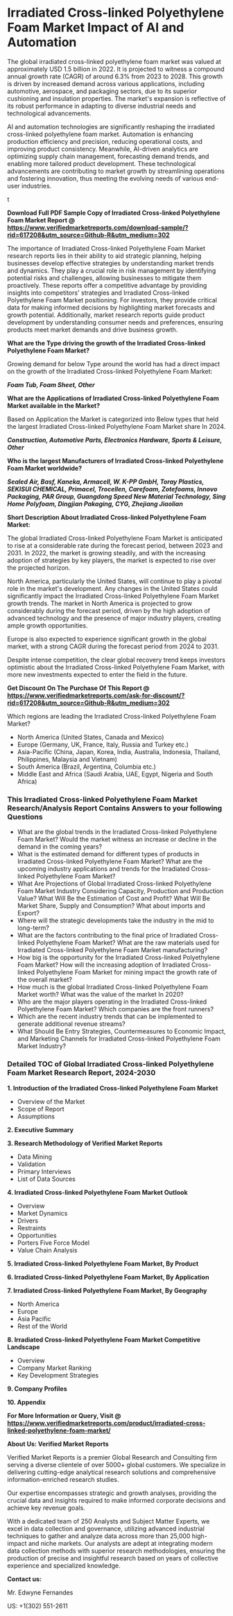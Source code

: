 <meta name="title" content="Global  Irradiated Cross-linked Polyethylene Foam Market Impact of AI and Automation"><meta name="description" content="  The global irradiated cross-linked polyethylene foam market was valued at approximately USD 1.5 billion in 2022. It is projected to witness a compound annual growth "><meta name="title" content=" Irradiated Cross-linked Polyethylene Foam Market Size, Share, Scope, Trends, Growth, Opportunities, Analysis, Forecast"> <h1>Irradiated Cross-linked Polyethylene Foam Market Impact of AI and Automation</h1> <p>The global irradiated cross-linked polyethylene foam market was valued at approximately USD 1.5 billion in 2022. It is projected to witness a compound annual growth rate (CAGR) of around 6.3% from 2023 to 2028. This growth is driven by increased demand across various applications, including automotive, aerospace, and packaging sectors, due to its superior cushioning and insulation properties. The market's expansion is reflective of its robust performance in adapting to diverse industrial needs and technological advancements.</p> <p>AI and automation technologies are significantly reshaping the irradiated cross-linked polyethylene foam market. Automation is enhancing production efficiency and precision, reducing operational costs, and improving product consistency. Meanwhile, AI-driven analytics are optimizing supply chain management, forecasting demand trends, and enabling more tailored product development. These technological advancements are contributing to market growth by streamlining operations and fostering innovation, thus meeting the evolving needs of various end-user industries.</p> t</p><p id="" class=""><strong>Download Full PDF Sample Copy of Irradiated Cross-linked Polyethylene Foam Market Report @ <a href="https://www.verifiedmarketreports.com/download-sample/?rid=617208&utm_source=Github-R&utm_medium=302" target="_blank">https://www.verifiedmarketreports.com/download-sample/?rid=617208&utm_source=Github-R&utm_medium=302</a></strong></p><p>The importance of&nbsp;Irradiated Cross-linked Polyethylene Foam Market research reports lies in their ability to aid strategic planning, helping businesses develop effective strategies by understanding market trends and dynamics. They play a crucial role in risk management by identifying potential risks and challenges, allowing businesses to mitigate them proactively. These reports offer a competitive advantage by providing insights into competitors' strategies and Irradiated Cross-linked Polyethylene Foam Market positioning. For investors, they provide critical data for making informed decisions by highlighting market forecasts and growth potential. Additionally, market research reports guide product development by understanding consumer needs and preferences, ensuring products meet market demands and drive business growth.</p><p><strong>What are the&nbsp;Type driving the growth of the Irradiated Cross-linked Polyethylene Foam Market?</strong></p><p id="" class="">Growing demand for below Type around the world has had a direct impact on the growth of the Irradiated Cross-linked Polyethylene Foam Market:</p><em><strong>Foam Tub, Foam Sheet, Other</strong></em></p><strong>What are the&nbsp;Applications&nbsp;of Irradiated Cross-linked Polyethylene Foam Market available in the Market?</strong></p><p id="" class="">Based on Application the Market is categorized into Below types that held the largest Irradiated Cross-linked Polyethylene Foam Market share In 2024.</p><em><strong>Construction, Automotive Parts, Electronics Hardware, Sports & Leisure, Other</strong></em></p><strong>Who is the largest Manufacturers of Irradiated Cross-linked Polyethylene Foam Market worldwide?</strong></p><p><em><strong>Sealed Air, Basf, Kaneka, Armacell, W. K-PP GmbH, Toray Plastics, SEKISUI CHEMICAL, Primacel, Trocellen, Carefoam, Zotefoams, Innovo Packaging, PAR Group, Guangdong Speed New Material Technology, Sing Home Polyfoam, Dingjian Pakaging, CYG, Zhejiang Jiaolian</strong></em></p><p id="" class=""><strong>Short Description About Irradiated Cross-linked Polyethylene Foam Market:</strong></p><p>The global Irradiated Cross-linked Polyethylene Foam Market is anticipated to rise at a considerable rate during the forecast period, between 2023 and 2031. In 2022, the market is growing steadily, and with the increasing adoption of strategies by key players, the market is expected to rise over the projected horizon.</p><p>North America, particularly the United States, will continue to play a pivotal role in the market's development. Any changes in the United States could significantly impact the Irradiated Cross-linked Polyethylene Foam Market growth trends. The market in North America is projected to grow considerably during the forecast period, driven by the high adoption of advanced technology and the presence of major industry players, creating ample growth opportunities.</p><p>Europe is also expected to experience significant growth in the global market, with a strong CAGR during the forecast period from 2024 to 2031.</p><p>Despite intense competition, the clear global recovery trend keeps investors optimistic about the Irradiated Cross-linked Polyethylene Foam Market, with more new investments expected to enter the field in the future.</p><p id="" class=""><strong>Get Discount On The Purchase Of This Report @ <a href="https://www.verifiedmarketreports.com/ask-for-discount/?rid=617208&utm_source=Github-R&utm_medium=302" target="_blank">https://www.verifiedmarketreports.com/ask-for-discount/?rid=617208&utm_source=Github-R&utm_medium=302</a></strong></p>Which regions are leading the Irradiated Cross-linked Polyethylene Foam Market?</p><ul><li>North America (United States, Canada and Mexico)</li><li>Europe (Germany, UK, France, Italy, Russia and Turkey etc.)</li><li>Asia-Pacific (China, Japan, Korea, India, Australia, Indonesia, Thailand, Philippines, Malaysia and Vietnam)</li><li>South America (Brazil, Argentina, Columbia etc.)</li><li>Middle East and Africa (Saudi Arabia, UAE, Egypt, Nigeria and South Africa)</li></ul><h3 id="" class="">This Irradiated Cross-linked Polyethylene Foam Market Research/Analysis Report Contains Answers to your following Questions</h3><ul><li>What are the global trends in the Irradiated Cross-linked Polyethylene Foam Market? Would the market witness an increase or decline in the demand in the coming years?</li><li>What is the estimated demand for different types of products in Irradiated Cross-linked Polyethylene Foam Market? What are the upcoming industry applications and trends for the Irradiated Cross-linked Polyethylene Foam Market?</li><li>What Are Projections of Global Irradiated Cross-linked Polyethylene Foam Market Industry Considering Capacity, Production and Production Value? What Will Be the Estimation of Cost and Profit? What Will Be Market Share, Supply and Consumption? What about imports and Export?</li><li>Where will the strategic developments take the industry in the mid to long-term?</li><li>What are the factors contributing to the final price of Irradiated Cross-linked Polyethylene Foam Market? What are the raw materials used for Irradiated Cross-linked Polyethylene Foam Market manufacturing?</li><li>How big is the opportunity for the Irradiated Cross-linked Polyethylene Foam Market? How will the increasing adoption of Irradiated Cross-linked Polyethylene Foam Market for mining impact the growth rate of the overall market?</li><li>How much is the global Irradiated Cross-linked Polyethylene Foam Market worth? What was the value of the market In 2020?</li><li>Who are the major players operating in the Irradiated Cross-linked Polyethylene Foam Market? Which companies are the front runners?</li><li>Which are the recent industry trends that can be implemented to generate additional revenue streams?</li><li>What Should Be Entry Strategies, Countermeasures to Economic Impact, and Marketing Channels for Irradiated Cross-linked Polyethylene Foam Market Industry?</li></ul><h3 id="" class="">Detailed TOC of Global Irradiated Cross-linked Polyethylene Foam Market Research Report, 2024-2030</h3><p id="" class=""><strong>1. Introduction of the Irradiated Cross-linked Polyethylene Foam Market</strong></p><ul><li>Overview of the Market</li><li>Scope of Report</li><li>Assumptions</li></ul><p id="" class=""><strong>2. Executive Summary</strong></p><p id="" class=""><strong>3. Research Methodology of Verified Market Reports</strong></p><ul><li>Data Mining</li><li>Validation</li><li>Primary Interviews</li><li>List of Data Sources</li></ul><p id="" class=""><strong>4. Irradiated Cross-linked Polyethylene Foam Market Outlook</strong></p><ul><li>Overview</li><li>Market Dynamics</li><li>Drivers</li><li>Restraints</li><li>Opportunities</li><li>Porters Five Force Model</li><li>Value Chain Analysis</li></ul><p id="" class=""><strong>5. Irradiated Cross-linked Polyethylene Foam Market, By Product</strong></p><p id="" class=""><strong>6. Irradiated Cross-linked Polyethylene Foam Market, By Application</strong></p><p id="" class=""><strong>7. Irradiated Cross-linked Polyethylene Foam Market, By Geography</strong></p><ul><li>North America</li><li>Europe</li><li>Asia Pacific</li><li>Rest of the World</li></ul><p id="" class=""><strong>8. Irradiated Cross-linked Polyethylene Foam Market Competitive Landscape</strong></p><ul><li>Overview</li><li>Company Market Ranking</li><li>Key Development Strategies</li></ul><p id="" class=""><strong>9. Company Profiles</strong></p><p id="" class=""><strong>10. Appendix</strong></p><p id="" class=""><strong>For More Information or Query, Visit @ <a href="https://www.verifiedmarketreports.com/product/irradiated-cross-linked-polyethylene-foam-market/" target="_blank">https://www.verifiedmarketreports.com/product/irradiated-cross-linked-polyethylene-foam-market/</a></strong></p><p id="" class=""><strong>About Us: Verified Market Reports</strong></p><p id="" class="">Verified Market Reports is a premier Global Research and Consulting firm serving a diverse clientele of over 5000+ global customers. We specialize in delivering cutting-edge analytical research solutions and comprehensive information-enriched research studies.</p><p id="" class="">Our expertise encompasses strategic and growth analyses, providing the crucial data and insights required to make informed corporate decisions and achieve key revenue goals.</p><p id="" class="">With a dedicated team of 250 Analysts and Subject Matter Experts, we excel in data collection and governance, utilizing advanced industrial techniques to gather and analyze data across more than 25,000 high-impact and niche markets. Our analysts are adept at integrating modern data collection methods with superior research methodologies, ensuring the production of precise and insightful research based on years of collective experience and specialized knowledge.</p><p id="" class=""><strong>Contact us:</strong></p><p id="" class="">Mr. Edwyne Fernandes</p><p id="" class="">US: +1(302) 551-2611</p>